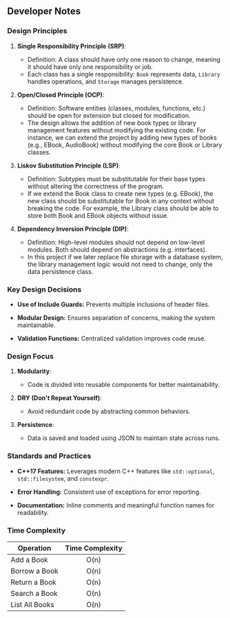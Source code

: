
## Developer Notes

### Design Principles
1. **Single Responsibility Principle (SRP)**:
   - Definition: A class should have only one reason to change, meaning it should have only one responsibility or job.
   - Each class has a single responsibility: `Book` represents data, `Library` handles operations, and `Storage` manages persistence.

2. **Open/Closed Principle (OCP)**:
   - Definition: Software entities (classes, modules, functions, etc.) should be open for extension but closed for modification.
   - The design allows the addition of new book types or library management features without modifying the existing code. 
      For instance, we can extend the project by adding new types of books (e.g., EBook, AudioBook) without modifying the core Book or Library classes.

3. **Liskov Substitution Principle (LSP)**:
   - Definition: Subtypes must be substitutable for their base types without altering the correctness of the program.
   - If we extend the Book class to create new types (e.g. EBook), the new class should be substitutable for Book in any context without breaking the code.
      For example, the Library class should be able to store both Book and EBook objects without issue.
   
4. **Dependency Inversion Principle (DIP)**:
   - Definition: High-level modules should not depend on low-level modules. Both should depend on abstractions (e.g. interfaces).
   - In this project if we later replace file storage with a database system, the library management logic would not need to change, only the data persistence class.

### Key Design Decisions
- **Use of Include Guards:** Prevents multiple inclusions of header files.

- **Modular Design:** Ensures separation of concerns, making the system maintainable.

- **Validation Functions:** Centralized validation improves code reuse.

### Design Focus
1. **Modularity**:
   - Code is divided into reusable components for better maintainability.

2. **DRY (Don't Repeat Yourself)**:
   - Avoid redundant code by abstracting common behaviors.

3. **Persistence**:
   - Data is saved and loaded using JSON to maintain state across runs.

### Standards and Practices
- **C++17 Features:** Leverages modern C++ features like `std::optional`, `std::filesystem`, and `constexpr`.

- **Error Handling:** Consistent use of exceptions for error reporting.

- **Documentation:** Inline comments and meaningful function names for readability.

### Time Complexity
|Operation|Time Complexity|
|---------|:-------------:|
|Add a Book	     | O(n) |
|Borrow a Book	  | O(n) |
|Return a Book	  | O(n) |
|Search a Book	  | O(n) |
|List All Books  | O(n) |
